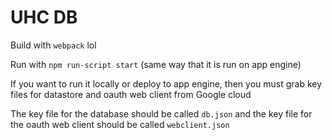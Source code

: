 # UHC DB

Build with `webpack` lol

Run with `npm run-script start` (same way that it is run on app engine)

If you want to run it locally or deploy to app engine, then you must grab key files for datastore and oauth web client from Google cloud

The key file for the database should be called `db.json` and the key file for the oauth web client should be called `webclient.json`
